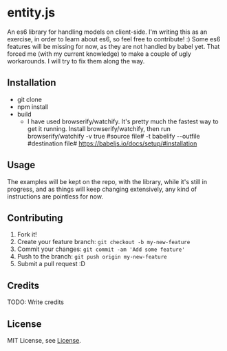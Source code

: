 # entity.js

An es6 library for handling models on client-side. I'm writing this as an exercise, in order to learn about es6, so feel free to contribute! :)
Some es6 features will be missing for now, as they are not handled by babel yet. That forced me (with my current knowledge) to make a couple of ugly workarounds. I will try to fix them along the way.

## Installation

- git clone
- npm install
- build 
    - I have used browserify/watchify. It's pretty much the fastest way to get it running. Install browserify/watchify,
    then run browserify/watchify -v true #source file# -t babelify --outfile #destination file#
    https://babeljs.io/docs/setup/#installation

## Usage

The examples will be kept on the repo, with the library, while it's still in progress, and as things will keep changing extensively,
any kind of instructions are pointless for now.

## Contributing

1. Fork it!
2. Create your feature branch: `git checkout -b my-new-feature`
3. Commit your changes: `git commit -am 'Add some feature'`
4. Push to the branch: `git push origin my-new-feature`
5. Submit a pull request :D

## Credits

TODO: Write credits

## License

MIT License, see [License](license.md).
